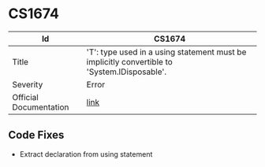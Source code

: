 # CS1674

| Id                     | CS1674                                                                                            |
| ---------------------- | ------------------------------------------------------------------------------------------------- |
| Title                  | 'T': type used in a using statement must be implicitly convertible to 'System\.IDisposable'\.     |
| Severity               | Error                                                                                             |
| Official Documentation | [link](http://docs.microsoft.com/en-us/dotnet/csharp/language-reference/compiler-messages/cs1674) |

## Code Fixes

* Extract declaration from using statement

